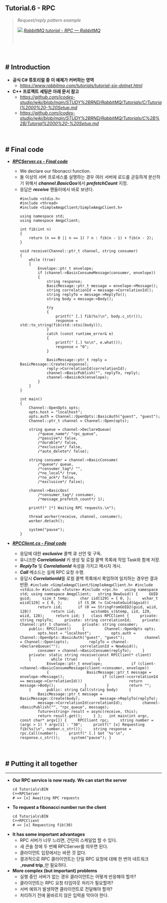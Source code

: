 ## Tutorial.6 - RPC
> *Request/reply pattern example*
>
> ![](https://www.rabbitmq.com/favicon.ico) [*RabbitMQ tutorial - RPC — RabbitMQ*](https://www.rabbitmq.com/tutorials/tutorial-six-dotnet.html)
>
>　

　

## # Introduction

- **공식 C# 튜토리얼 중 이 예제가 커버하는 영역**
  - *https://www.rabbitmq.com/tutorials/tutorial-six-dotnet.html*
  ‌
- **C++ 프로젝트 세팅은 아래 문서 참고**
    - *https://github.com/icodes-studio/wiki/blob/main/STUDY%2BRND/RabbitMQ/Tutorials/C/Tutorial%2000%20-%20Setup.md*
    - *https://github.com/icodes-studio/wiki/blob/main/STUDY%2BRND/RabbitMQ/Tutorials/C%2B%2B/Tutorial%2000%20-%20Setup.md*


　‌

## # Final code

- [***RPCServer.cs - Final code***](https://github.com/icodes-studio/wiki/blob/main/STUDY%2BRND/RabbitMQ/A/Tutorials/C%2B%2BRPCServer/RPCServer.cpp)
    - We declare our fibonacci function.
    - 둘 이상의 서버 프로세스를 실행하는 경우 여러 서버에 로드를 균등하게 분산하기 위해서 ***channel.BasicQos***에서 ***prefetchCount*** 지정.
    - 응답은 ***receive*** 핸들러에서 바로 보낸다.
        ```
        #include <stdio.h>
        #include <thread>
        #include <SimpleAmqpClient/SimpleAmqpClient.h>
         
        using namespace std;
        using namespace AmqpClient;
         
        int fib(int n)
        {
            return (n == 0 || n == 1) ? n : fib(n - 1) + fib(n - 2);
        }
         
        void receive(Channel::ptr_t channel, string consumer)
        {
            while (true)
            {
                Envelope::ptr_t envelope;
                if (channel->BasicConsumeMessage(consumer, envelope))
                {
                    string response;
                    BasicMessage::ptr_t message = envelope->Message();
                    string correlationId = message->CorrelationId();
                    string replyTo = message->ReplyTo();
                    string body = message->Body();
         
                    try
                    {
                        printf(" [.] fib(%s)\n", body.c_str());
                        response = std::to_string(fib(std::stoi(body)));
                    }
                    catch (const runtime_error& e)
                    {
                        printf(" [.] %s\n", e.what());
                        response = "0";
                    }
         
                    BasicMessage::ptr_t reply = BasicMessage::Create(response);
                    reply->CorrelationId(correlationId);
                    channel->BasicPublish("", replyTo, reply);
                    channel->BasicAck(envelope);
                }
            }
        }
         
        int main()
        {
            Channel::OpenOpts opts;
            opts.host = "localhost";
            opts.auth = Channel::OpenOpts::BasicAuth("guest", "guest");
            Channel::ptr_t channel = Channel::Open(opts);
         
            string queue = channel->DeclareQueue(
                /*queue_name*/ "rpc_queue",
                /*passive*/ false,
                /*durable*/ false,
                /*exclusive*/ false,
                /*auto_delete*/ false);
         
            string consumer = channel->BasicConsume(
                /*queue*/ queue,
                /*consumer_tag*/ "",
                /*no_local*/ true,
                /*no_ack*/ false,
                /*exclusive*/ false);
         
            channel->BasicQos(
                /*consumer_tag*/ consumer,
                /*message_prefetch_count*/ 1);
         
            printf(" [*] Waiting RPC requests.\n");
         
            thread worker(receive, channel, consumer);
            worker.detach();
         
            system("pause");
        }
        ```

- [***RPCClient.cs - Final code***](https://github.com/icodes-studio/wiki/blob/main/STUDY%2BRND/RabbitMQ/A/Tutorials/C%2B%2BRPCClient/RPCClient.cpp)
  - 응답에 대한 ***exclusive*** 콜백 큐 선언 및 구독.
  - 유니크한 ***CorrelationId*** 키 생성 및 로컬 콜백 목록에 작업 Task와 함께 저장.
  - ***ReplyTo*** 및 ***CorrelationId*** 속성을 가지고 메시지 게시.
  - ***Call*** 메소드는 실제 RPC 요청 수행.
  - 응답시 ***CorrelationId***를 로컬 콜백 목록에서 룩업하여 일치하는 경우만 결과 반환.
        ```
        #include <SimpleAmqpClient/SimpleAmqpClient.h>
        #include <stdio.h>
        #include <future>
        #include <rpc.h>
         
        using namespace std;
        using namespace AmqpClient;
         
        string NewGuid()
        {
            GUID guid;
            size_t temp;
            char iid[129] = { 0, };
            wchar_t wiid[129] = { 0, };
         
            if (S_OK != CoCreateGuid(&guid))
                return iid;
         
            if (0 == StringFromGUID2(guid, wiid, 128))
                return iid;
         
            wcstombs_s(&temp, iid, 129, wiid, 128);
            return iid;
        }
         
        class RPCClient
        {
            private: string replyTo;
            private: string correlationId;
            private: Channel::ptr_t channel;
            private: string consumer;
         
            public: RPCClient()
            {
                Channel::OpenOpts opts;
                opts.host = "localhost";
                opts.auth = Channel::OpenOpts::BasicAuth("guest", "guest");
                channel = Channel::Open(opts);
                replyTo = channel->DeclareQueue("");
                correlationId = NewGuid();
                consumer = channel->BasicConsume(replyTo);
            }
         
            private: static string receive(const RPCClient* client)
            {
                while (true)
                {
                    Envelope::ptr_t envelope;
                    if (client->channel->BasicConsumeMessage(client->consumer, envelope))
                    {
                        BasicMessage::ptr_t message = envelope->Message();
                        if (client->correlationId == message->CorrelationId())
                            return message->Body();
                    }
                }
                return "";
            }
         
            public: string Call(string body)
            {
                BasicMessage::ptr_t message = BasicMessage::Create(body);
                message->ReplyTo(replyTo);
                message->CorrelationId(correlationId);
                channel->BasicPublish("", "rpc_queue", message);
         
                future<string> result = async(receive, this);
                return result.get();
            }
        };
         
        int main(int argc, const char* argv[])
        {
            RPCClient rpc;
            string number = (argc > 1) ? argv[1] : "30";
            printf(" [x] Requesting fib(%s)\n", number.c_str());
            string response = rpc.Call(number);
            printf(" [.] Got '%s'\n", response.c_str());
            system("pause");
        }
        ```


　

## **# Putting it all together**

---

- **Our RPC service is now ready. We can start the server**
  ```
  cd Tutorials\BIN
  C++RPCServer
  # => [x] Awaiting RPC requests
  ```
- **To request a fibonacci number run the client**
  ```
  cd Tutorials\BIN
  C++RPCClient
  # => [x] Requesting fib(30)
  ```
- **It has some important advantages**
  - RPC 서버가 너무 느리면, 간단히 스케일업 할 수 있다.
  - 새 콘솔 창에 두 번째 RPCServer를 띄우면 된다.
  - 클라이언트 입장에서는 바뀐 것 없다.
  - 결과적으로 RPC 클라이언트는 단일 RPC 요청에 대해 한 번의 네트워크 _**round trip**_만 필요하다.
- **More complex (but important) problems**
  - 실행 중인 서버가 없는 경우 클라이언트는 어떻게 반응해야 할까?
  - 클라이언트는 RPC 요청 타임아웃 처리가 필요할까?
  - 서버 예외가 발생하면 클라이언트로 전달해야 할까?
  - 처리하기 전에 올바르지 않은 입력을 막아야 한다.